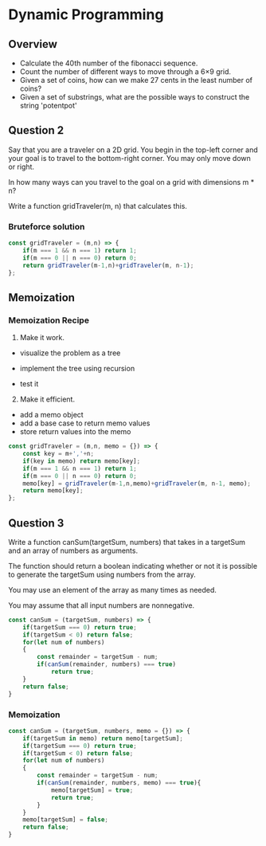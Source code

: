 # Dynamic Programming

## Overview
- Calculate the 40th number of the fibonacci sequence.
- Count the number of different ways to move through a 6×9 grid.
- Given a set of coins, how can we make 27 cents in the least number of coins?
- Given a set of substrings, what are the possible ways to construct the string 'potentpot'


## Question 2

Say that you are a traveler on a 2D grid. You begin in the top-left corner and your goal is to travel to the bottom-right corner. You may only move down or right.

In how many ways can you travel to the goal on a grid with dimensions m * n?

Write a function gridTraveler(m, n) that calculates this.

### Bruteforce solution
```js
const gridTraveler = (m,n) => {
    if(m === 1 && n === 1) return 1;
    if(m === 0 || n === 0) return 0;
    return gridTraveler(m-1,n)+gridTraveler(m, n-1);
};
```

## Memoization

### Memoization Recipe

1. Make it work.

- visualize the problem as a tree

- implement the tree using recursion

- test it

2. Make it efficient.

- add a memo object
- add a base case to return memo values
- store return values into the memo


```js
const gridTraveler = (m,n, memo = {}) => {
    const key = m+','+n;
    if(key in memo) return memo[key];
    if(m === 1 && n === 1) return 1;
    if(m === 0 || n === 0) return 0;
    memo[key] = gridTraveler(m-1,n,memo)+gridTraveler(m, n-1, memo);
    return memo[key];
};
```


## Question 3
Write a function canSum(targetSum, numbers) that takes in a targetSum and an array of numbers as arguments.

The function should return a boolean indicating whether or not it is possible to generate the targetSum using numbers from the array.

You may use an element of the array as many times as needed. 

You may assume that all input numbers are nonnegative.

```js
const canSum = (targetSum, numbers) => {
    if(targetSum === 0) return true;
    if(targetSum < 0) return false;
    for(let num of numbers)
    {
        const remainder = targetSum - num;
        if(canSum(remainder, numbers) === true)
            return true;
    }
    return false;
}

```

### Memoization

```js
const canSum = (targetSum, numbers, memo = {}) => {
    if(targetSum in memo) return memo[targetSum];
    if(targetSum === 0) return true;
    if(targetSum < 0) return false;
    for(let num of numbers)
    {
        const remainder = targetSum - num;
        if(canSum(remainder, numbers, memo) === true){
            memo[targetSum] = true;
            return true;
        }
    }
    memo[targetSum] = false;
    return false;
}
```